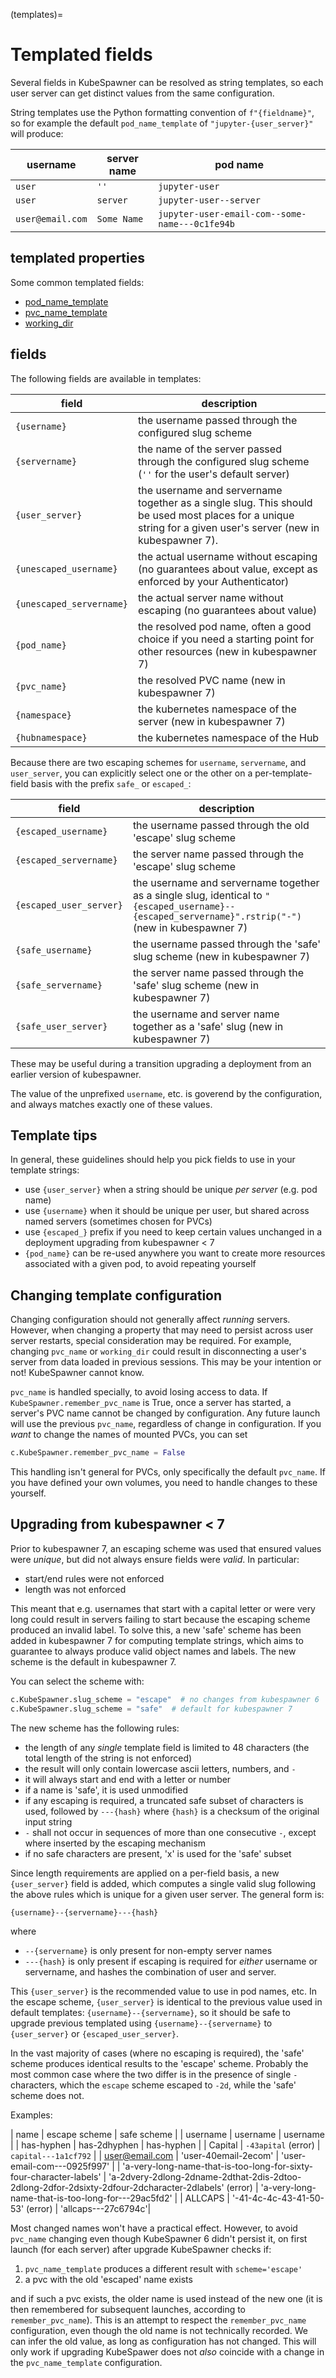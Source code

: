 (templates)=

# Templated fields

Several fields in KubeSpawner can be resolved as string templates,
so each user server can get distinct values from the same configuration.

String templates use the Python formatting convention of `f"{fieldname}"`,
so for example the default `pod_name_template` of `"jupyter-{user_server}"` will produce:

| username         | server name | pod name                                       |
| ---------------- | ----------- | ---------------------------------------------- |
| `user`           | `''`        | `jupyter-user`                                 |
| `user`           | `server`    | `jupyter-user--server`                         |
| `user@email.com` | `Some Name` | `jupyter-user-email-com--some-name---0c1fe94b` |

## templated properties

Some common templated fields:

- [pod_name_template](#KubeSpawner.pod_name_template)
- [pvc_name_template](#KubeSpawner.pvc_name_template)
- [working_dir](#KubeSpawner.working_dir)

## fields

The following fields are available in templates:

| field                    | description                                                                                                                                                  |
| ------------------------ | ------------------------------------------------------------------------------------------------------------------------------------------------------------ |
| `{username}`             | the username passed through the configured slug scheme                                                                                                       |
| `{servername}`           | the name of the server passed through the configured slug scheme (`''` for the user's default server)                                                        |
| `{user_server}`          | the username and servername together as a single slug. This should be used most places for a unique string for a given user's server (new in kubespawner 7). |
| `{unescaped_username}`   | the actual username without escaping (no guarantees about value, except as enforced by your Authenticator)                                                   |
| `{unescaped_servername}` | the actual server name without escaping (no guarantees about value)                                                                                          |
| `{pod_name}`             | the resolved pod name, often a good choice if you need a starting point for other resources (new in kubespawner 7)                                           |
| `{pvc_name}`             | the resolved PVC name (new in kubespawner 7)                                                                                                                 |
| `{namespace}`            | the kubernetes namespace of the server (new in kubespawner 7)                                                                                                |
| `{hubnamespace}`         | the kubernetes namespace of the Hub                                                                                                                          |

Because there are two escaping schemes for `username`, `servername`, and `user_server`, you can explicitly select one or the other on a per-template-field basis with the prefix `safe_` or `escaped_`:

| field                   | description                                                                                                                                         |
| ----------------------- | --------------------------------------------------------------------------------------------------------------------------------------------------- |
| `{escaped_username}`    | the username passed through the old 'escape' slug scheme                                                                                            |
| `{escaped_servername}`  | the server name passed through the 'escape' slug scheme                                                                                             |
| `{escaped_user_server}` | the username and servername together as a single slug, identical to `"{escaped_username}--{escaped_servername}".rstrip("-")` (new in kubespawner 7) |
| `{safe_username}`       | the username passed through the 'safe' slug scheme (new in kubespawner 7)                                                                           |
| `{safe_servername}`     | the server name passed through the 'safe' slug scheme (new in kubespawner 7)                                                                        |
| `{safe_user_server}`    | the username and server name together as a 'safe' slug (new in kubespawner 7)                                                                       |

These may be useful during a transition upgrading a deployment from an earlier version of kubespawner.

The value of the unprefixed `username`, etc. is goverend by the [](#KubeSpawner.slug_scheme) configuration, and always matches exactly one of these values.

## Template tips

In general, these guidelines should help you pick fields to use in your template strings:

- use `{user_server}` when a string should be unique _per server_ (e.g. pod name)
- use `{username}` when it should be unique per user, but shared across named servers (sometimes chosen for PVCs)
- use `{escaped_}` prefix if you need to keep certain values unchanged in a deployment upgrading from kubespawner \< 7
- `{pod_name}` can be re-used anywhere you want to create more resources associated with a given pod,
  to avoid repeating yourself

## Changing template configuration

Changing configuration should not generally affect _running_ servers.
However, when changing a property that may need to persist across user server restarts, special consideration may be required.
For example, changing `pvc_name` or `working_dir` could result in disconnecting a user's server from data loaded in previous sessions.
This may be your intention or not! KubeSpawner cannot know.

`pvc_name` is handled specially, to avoid losing access to data.
If `KubeSpawner.remember_pvc_name` is True, once a server has started, a server's PVC name cannot be changed by configuration.
Any future launch will use the previous `pvc_name`, regardless of change in configuration.
If you _want_ to change the names of mounted PVCs, you can set

```python
c.KubeSpawner.remember_pvc_name = False
```

This handling isn't general for PVCs, only specifically the default `pvc_name`.
If you have defined your own volumes, you need to handle changes to these yourself.

## Upgrading from kubespawner \< 7

Prior to kubespawner 7, an escaping scheme was used that ensured values were _unique_,
but did not always ensure fields were _valid_.
In particular:

- start/end rules were not enforced
- length was not enforced

This meant that e.g. usernames that start with a capital letter or were very long could result in servers failing to start because the escaping scheme produced an invalid label.
To solve this, a new 'safe' scheme has been added in kubespawner 7 for computing template strings,
which aims to guarantee to always produce valid object names and labels.
The new scheme is the default in kubespawner 7.

You can select the scheme with:

```python
c.KubeSpawner.slug_scheme = "escape"  # no changes from kubespawner 6
c.KubeSpawner.slug_scheme = "safe"  # default for kubespawner 7
```

The new scheme has the following rules:

- the length of any _single_ template field is limited to 48 characters (the total length of the string is not enforced)
- the result will only contain lowercase ascii letters, numbers, and `-`
- it will always start and end with a letter or number
- if a name is 'safe', it is used unmodified
- if any escaping is required, a truncated safe subset of characters is used, followed by `---{hash}` where `{hash}` is a checksum of the original input string
- `-` shall not occur in sequences of more than one consecutive `-`, except where inserted by the escaping mechanism
- if no safe characters are present, 'x' is used for the 'safe' subset

Since length requirements are applied on a per-field basis, a new `{user_server}` field is added,
which computes a single valid slug following the above rules which is unique for a given user server.
The general form is:

```
{username}--{servername}---{hash}
```

where

- `--{servername}` is only present for non-empty server names
- `---{hash}` is only present if escaping is required for _either_ username or servername, and hashes the combination of user and server.

This `{user_server}` is the recommended value to use in pod names, etc.
In the escape scheme, `{user_server}` is identical to the previous value used in default templates: `{username}--{servername}`,
so it should be safe to upgrade previous templated using `{username}--{servername}` to `{user_server}` or `{escaped_user_server}`.

In the vast majority of cases (where no escaping is required), the 'safe' scheme produces identical results to the 'escape' scheme.
Probably the most common case where the two differ is in the presence of single `-` characters, which the `escape` scheme escaped to `-2d`, while the 'safe' scheme does not.

Examples:

| name | escape scheme | safe scheme |
| username | username | username |
| has-hyphen | has-2dhyphen | has-hyphen |
| Capital | `-43apital` (error) | `capital---1a1cf792` |
| user@email.com | 'user-40email-2ecom' | 'user-email-com---0925f997' |
| 'a-very-long-name-that-is-too-long-for-sixty-four-character-labels' | 'a-2dvery-2dlong-2dname-2dthat-2dis-2dtoo-2dlong-2dfor-2dsixty-2dfour-2dcharacter-2dlabels' (error) | 'a-very-long-name-that-is-too-long-for---29ac5fd2' |
| ALLCAPS | '-41-4c-4c-43-41-50-53' (error) | 'allcaps---27c6794c'|

Most changed names won't have a practical effect.
However, to avoid `pvc_name` changing even though KubeSpawner 6 didn't persist it,
on first launch (for each server) after upgrade KubeSpawner checks if:

1. `pvc_name_template` produces a different result with `scheme='escape'`
1. a pvc with the old 'escaped' name exists

and if such a pvc exists, the older name is used instead of the new one (it is then remembered for subsequent launches, according to `remember_pvc_name`).
This is an attempt to respect the `remember_pvc_name` configuration, even though the old name is not technically recorded.
We can infer the old value, as long as configuration has not changed.
This will only work if upgrading KubeSpawer does not _also_ coincide with a change in the `pvc_name_template` configuration.
